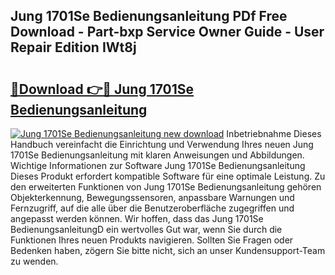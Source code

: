 ## Jung 1701Se Bedienungsanleitung PDf Free Download - Part-bxp Service Owner Guide - User Repair Edition IWt8j

# <h2><a href="http://df1akn.blite.top/?on=Jung+1701Se+Bedienungsanleitung">🔗Download 👉🔴 Jung 1701Se Bedienungsanleitung</a></h2>

[![Jung 1701Se Bedienungsanleitung new download](https://i.imgur.com/lujVjoI.png)](http://df1akn.blite.top/?on=Jung+1701Se+Bedienungsanleitung)
Inbetriebnahme Dieses Handbuch vereinfacht die Einrichtung und Verwendung Ihres neuen Jung 1701Se Bedienungsanleitung mit klaren Anweisungen und Abbildungen. Wichtige Informationen zur Software Jung 1701Se Bedienungsanleitung Dieses Produkt erfordert kompatible Software für eine optimale Leistung. Zu den erweiterten Funktionen von Jung 1701Se Bedienungsanleitung gehören Objekterkennung, Bewegungssensoren, anpassbare Warnungen und Fernzugriff, auf die alle über die Benutzeroberfläche zugegriffen und angepasst werden können. Wir hoffen, dass das Jung 1701Se BedienungsanleitungD ein wertvolles Gut war, wenn Sie durch die Funktionen Ihres neuen Produkts navigieren. Sollten Sie Fragen oder Bedenken haben, zögern Sie bitte nicht, sich an unser Kundensupport-Team zu wenden.
